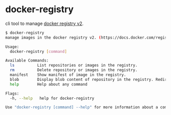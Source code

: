 # docker-registry
cli tool to manage [docker registry v2](https://docs.docker.com/registry/spec/api/).

```bash
$ docker-registry 
manage images in the docker registry v2. (https://docs.docker.com/registry/spec/api/)

Usage:
  docker-registry [command]

Available Commands:
  ls          List repositories or images in the registry.
  rm          Delete repository or images in the registry.
  manifest    Show manifest of image in the registry.
  blob        Display blob content of repository in the registry. Redirect should be used for binary object.
  help        Help about any command

Flags:
  -h, --help   help for docker-registry

Use "docker-registry [command] --help" for more information about a command.
```

